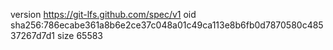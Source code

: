 version https://git-lfs.github.com/spec/v1
oid sha256:786ecabe361a8b6e2ce37c048a01c49ca113e8b6fb0d7870580c48537267d7d1
size 65583
